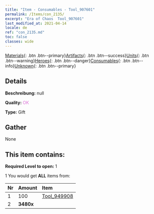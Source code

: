 ```yaml
---
title: "Item - Consumables - Tool_907601"
permalink: /Items/con_2135/
excerpt: "Era of Chaos  Tool_907601"
last_modified_at: 2021-04-14
locale: de
ref: "con_2135.md"
toc: false
classes: wide
---
```

 [Materials](/de/Items/){: .btn .btn--primary}[Artifacts](/de/Items/Artifacts/){: .btn .btn--success}[Units](/de/Items/Units/){: .btn .btn--warning}[Heroes](/de/Items/Heroes/){: .btn .btn--danger}[Consumables](/de/Items/Consumables/){: .btn .btn--info}[Unknown](/de/Items/Unknown/){: .btn .btn--primary}

## Details
 **Beschreibung:** null

 **Quality:** <span style="color: #DA70D6">OK</span>

 **Type:** Gift

## Gather

  None

## This item contains:

 **Required Level to open:** 1

 1 You would get **ALL** items  from:

  | Nr | Amount |     Item    |
  |:---|:-------|:------------|
  | 1 | 100 | [Tool_949908](/de/Items/unt_355/) | 
  | 2 |  **3480x** | <i class="fas fa-gem"/> |  | 
